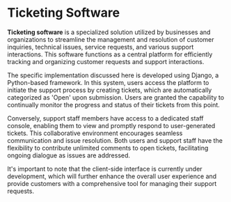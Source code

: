 # Ticketing Software

**Ticketing software** is a specialized solution utilized by businesses and organizations to streamline the management and resolution of customer inquiries, technical issues, service requests, and various support interactions. This software functions as a central platform for efficiently tracking and organizing customer requests and support interactions.

The specific implementation discussed here is developed using Django, a Python-based framework. In this system, users access the platform to initiate the support process by creating tickets, which are automatically categorized as 'Open' upon submission. Users are granted the capability to continually monitor the progress and status of their tickets from this point.

Conversely, support staff members have access to a dedicated staff console, enabling them to view and promptly respond to user-generated tickets. This collaborative environment encourages seamless communication and issue resolution. Both users and support staff have the flexibility to contribute unlimited comments to open tickets, facilitating ongoing dialogue as issues are addressed.

It's important to note that the client-side interface is currently under development, which will further enhance the overall user experience and provide customers with a comprehensive tool for managing their support requests.
